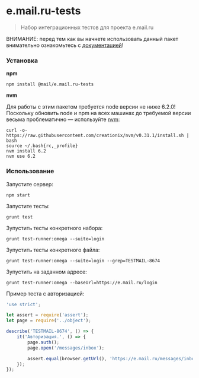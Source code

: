 # e.mail.ru-tests

> Набор интеграционных тестов для проекта e.mail.ru


ВНИМАНИЕ: перед тем как вы начнете использовать данный пакет внимательно ознакомьтесь с [документацией](confluence.mail.ru/pages/viewpage.action?pageId=95546244)!


### Установка

**npm**

```
npm install @mail/e.mail.ru-tests
```

**nvm**

Для работы с этим пакетом требуется node версии не ниже 6.2.0! <br />
Поскольку обновить node и npm на всех машинах до требуемой версии весьма проблематично — используйте [nvm](https://github.com/creationix/nvm):

```
curl -o- https://raw.githubusercontent.com/creationix/nvm/v0.31.1/install.sh | bash
source ~/.bash{rc,_profile}
nvm install 6.2
nvm use 6.2
```


### Использование

Запустите сервер:

```
npm start
```

Запустите тесты:

```
grunt test
```

Зупустить тесты конкретного набора:

```
grunt test-runner:omega --suite=login
```

Зупустить тесты конкретного файла:

```
grunt test-runner:omega --suite=login --grep=TESTMAIL-8674
```

Зупустить на заданном адресе:

```
grunt test-runner:omega --baseUrl=https://e.mail.ru/login
```

Пример теста с авторизацией:

```js
'use strict';

let assert = require('assert');
let page = require('../object');

describe('TESTMAIL-8674', () => {
	it('Авторизация.', () => {
		page.auth();
		page.open('/messages/inbox');

		assert.equal(browser.getUrl(), 'https://e.mail.ru/messages/inbox');
	});
});
```